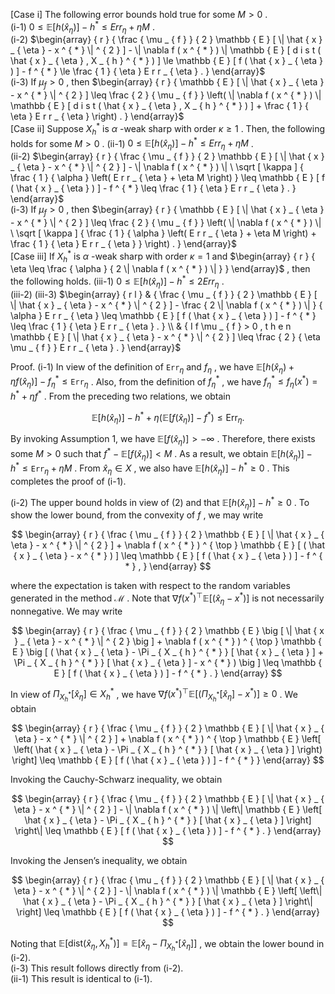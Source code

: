 [Case i] The following error bounds hold true for some $M > 0$ .   
(i-1) $0 \le \mathbb { E } [ h ( \hat { x } _ { \eta } ) ] - h ^ { * } \le E r r _ { \eta } + \eta M$ .   
(i-2) $\begin{array} { r } { \frac { \mu _ { f } } { 2 } \mathbb { E } [ \| \hat { x } _ { \eta } - x ^ { * } \| ^ { 2 } ] - \| \nabla f ( x ^ { * } ) \| \mathbb { E } [ d i s t ( \hat { x } _ { \eta } , X _ { h } ^ { * } ) ] \le \mathbb { E } [ f ( \hat { x } _ { \eta } ) ] - f ^ { * } \le \frac { 1 } { \eta } E r r _ { \eta } . } \end{array}$   
(i-3) If $\mu _ { f } > 0$ , then $\begin{array} { r } { \mathbb { E } [ \| \hat { x } _ { \eta } - x ^ { * } \| ^ { 2 } ] \leq \frac { 2 } { \mu _ { f } } \left( \| \nabla f ( x ^ { * } ) \| \mathbb { E } [ d i s t ( \hat { x } _ { \eta } , X _ { h } ^ { * } ) ] + \frac { 1 } { \eta } E r r _ { \eta } \right) . } \end{array}$   
[Case ii] Suppose $X _ { h } ^ { * }$ is $\alpha$ -weak sharp with order $\kappa \geq 1$ . Then, the following holds for some $M > 0$ . (ii-1) $0 \le \mathbb { E } [ h ( \hat { x } _ { \eta } ) ] - h ^ { * } \le E r r _ { \eta } + \eta M$ .   
(ii-2) $\begin{array} { r } { \frac { \mu _ { f } } { 2 } \mathbb { E } [ \| \hat { x } _ { \eta } - x ^ { * } \| ^ { 2 } ] - \| \nabla f ( x ^ { * } ) \| \ \sqrt [ \kappa ] { \frac { 1 } { \alpha } \left( E r r _ { \eta } + \eta M \right) } \leq \mathbb { E } [ f ( \hat { x } _ { \eta } ) ] - f ^ { * } \leq \frac { 1 } { \eta } E r r _ { \eta } . } \end{array}$   
(i-3) If $\mu _ { f } > 0$ , then $\begin{array} { r } { \mathbb { E } [ \| \hat { x } _ { \eta } - x ^ { * } \| ^ { 2 } ] \leq \frac { 2 } { \mu _ { f } } \left( \| \nabla f ( x ^ { * } ) \| \ \sqrt [ \kappa ] { \frac { 1 } { \alpha } \left( E r r _ { \eta } + \eta M \right) + \frac { 1 } { \eta } E r r _ { \eta } } \right) . } \end{array}$   
[Case iii] If $X _ { h } ^ { * }$ is $\alpha$ -weak sharp with order $\kappa = 1$ and $\begin{array} { r } { \eta \leq \frac { \alpha } { 2 \| \nabla f ( x ^ { * } ) \| } } \end{array}$ , then the following holds. (iii-1) $0 \leq \mathbb { E } [ h ( \hat { x } _ { \eta } ) ] - h ^ { * } \leq 2 E r r _ { \eta }$ .   
(iii-2) (iii-3) $\begin{array} { r l } & { \frac { \mu _ { f } } { 2 } \mathbb { E } [ \| \hat { x } _ { \eta } - x ^ { * } \| ^ { 2 } ] - \frac { 2 \| \nabla f ( x ^ { * } ) \| } { \alpha } E r r _ { \eta } \leq \mathbb { E } [ f ( \hat { x } _ { \eta } ) ] - f ^ { * } \leq \frac { 1 } { \eta } E r r _ { \eta } . } \\ & { I f \mu _ { f } > 0 , t h e n \mathbb { E } [ \| \hat { x } _ { \eta } - x ^ { * } \| ^ { 2 } ] \leq \frac { 2 } { \eta \mu _ { f } } E r r _ { \eta } . } \end{array}$

Proof. (i-1) In view of the definition of $\mathtt { E r r } _ { \eta }$ and $f _ { \eta }$ , we have $\mathbb { E } [ h ( \hat { x } _ { \eta } ) + \eta f ( \hat { x } _ { \eta } ) ] - f _ { \eta } ^ { * } \le \mathtt { E r r } _ { \eta }$ . Also, from the definition of $f _ { \eta } ^ { * }$ , we have $f _ { \eta } ^ { * } \leq f _ { \eta } ( x ^ { * } ) = h ^ { * } + \eta f ^ { * }$ . From the preceding two relations, we obtain

$$
\mathbb { E } [ h ( \hat { x } _ { \eta } ) ] - h ^ { * } + \eta ( \mathbb { E } [ f ( \hat { x } _ { \eta } ) ] - f ^ { * } ) \leq \mathrm { E r r } _ { \eta } .
$$

By invoking Assumption 1, we have $\mathbb { E } [ f ( \hat { x } _ { \eta } ) ] > - \infty$ . Therefore, there exists some $M > 0$ such that $f ^ { * } - \mathbb { E } [ f ( \hat { x } _ { \eta } ) ] < M$ . As a result, we obtain $\mathbb { E } [ h ( \hat { x } _ { \eta } ) ] - h ^ { * } \leq \mathtt { E r r } _ { \eta } + \eta M$ . From $\hat { x } _ { \eta } \in X$ , we also have $\mathbb { E } [ h ( \hat { x } _ { \eta } ) ] - h ^ { * } \geq 0$ . This completes the proof of (i-1).

(i-2) The upper bound holds in view of (2) and that $\mathbb { E } [ h ( \hat { x } _ { \eta } ) ] - h ^ { * } \geq 0$ . To show the lower bound, from the convexity of $f$ , we may write

$$
\begin{array} { r } { \frac { \mu _ { f } } { 2 } \mathbb { E } [ \| \hat { x } _ { \eta } - x ^ { * } \| ^ { 2 } ] + \nabla f ( x ^ { * } ) ^ { \top } \mathbb { E } [ ( \hat { x } _ { \eta } - x ^ { * } ) ] \leq \mathbb { E } [ f ( \hat { x } _ { \eta } ) ] - f ^ { * } , } \end{array}
$$

where the expectation is taken with respect to the random variables generated in the method $\mathcal { M }$ . Note that $\nabla f ( x ^ { * } ) ^ { \top } \mathbb { E } [ ( \hat { x } _ { \eta } - x ^ { * } ) ]$ is not necessarily nonnegative. We may write

$$
\begin{array} { r } { \frac { \mu _ { f } } { 2 } \mathbb { E } \big [ \| \hat { x } _ { \eta } - x ^ { * } \| ^ { 2 } \big ] + \nabla f ( x ^ { * } ) ^ { \top } \mathbb { E } \big [ ( \hat { x } _ { \eta } - \Pi _ { X _ { h } ^ { * } } [ \hat { x } _ { \eta } ] + \Pi _ { X _ { h } ^ { * } } [ \hat { x } _ { \eta } ] - x ^ { * } ) \big ] \leq \mathbb { E } [ f ( \hat { x } _ { \eta } ) ] - f ^ { * } . } \end{array}
$$

In view of $\Pi _ { X _ { h } ^ { * } } [ \hat { x } _ { \eta } ] \in X _ { h } ^ { * }$ , we have $\nabla f ( x ^ { * } ) ^ { \top } \mathbb { E } \left[ \left( \Pi _ { X _ { h } ^ { * } } [ \hat { x } _ { \eta } ] - x ^ { * } \right) \right] \geq 0$ . We obtain

$$
\begin{array} { r } { \frac { \mu _ { f } } { 2 } \mathbb { E } [ \| \hat { x } _ { \eta } - x ^ { * } \| ^ { 2 } ] + \nabla f ( x ^ { * } ) ^ { \top } \mathbb { E } \left[ \left( \hat { x } _ { \eta } - \Pi _ { X _ { h } ^ { * } } [ \hat { x } _ { \eta } ] \right) \right] \leq \mathbb { E } [ f ( \hat { x } _ { \eta } ) ] - f ^ { * } } \end{array}
$$

Invoking the Cauchy-Schwarz inequality, we obtain

$$
\begin{array} { r } { \frac { \mu _ { f } } { 2 } \mathbb { E } [ \| \hat { x } _ { \eta } - x ^ { * } \| ^ { 2 } ] - \| \nabla f ( x ^ { * } ) \| \left\| \mathbb { E } \left[ \hat { x } _ { \eta } - \Pi _ { X _ { h } ^ { * } } [ \hat { x } _ { \eta } ] \right] \right\| \leq \mathbb { E } [ f ( \hat { x } _ { \eta } ) ] - f ^ { * } . } \end{array}
$$

Invoking the Jensen’s inequality, we obtain

$$
\begin{array} { r } { \frac { \mu _ { f } } { 2 } \mathbb { E } [ \| \hat { x } _ { \eta } - x ^ { * } \| ^ { 2 } ] - \| \nabla f ( x ^ { * } ) \| \mathbb { E } \left[ \left\| \hat { x } _ { \eta } - \Pi _ { X _ { h } ^ { * } } [ \hat { x } _ { \eta } ] \right\| \right] \leq \mathbb { E } [ f ( \hat { x } _ { \eta } ) ] - f ^ { * } . } \end{array}
$$

Noting that $\mathbb { E } [ \mathrm { d i s t } ( \hat { x } _ { \eta } , X _ { h } ^ { * } ) ] = \mathbb { E } \left[ \left. \hat { x } _ { \eta } - \Pi _ { X _ { h } ^ { * } } [ \hat { x } _ { \eta } ] \right. \right]$ , we obtain the lower bound in (i-2).   
(i-3) This result follows directly from (i-2).   
(ii-1) This result is identical to (i-1).